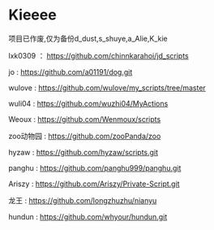 # Kieeee


项目已作废,仅为备份d_dust,s_shuye,a_Alie,K_kie

lxk0309 ： https://github.com/chinnkarahoi/jd_scripts

jo : https://github.com/a01191/dog.git

wulove : https://github.com/wulove/my_scripts/tree/master

wuli04 : https://github.com/wuzhi04/MyActions

Weoux : https://github.com/Wenmoux/scripts

zoo动物园 : https://github.com/zooPanda/zoo

hyzaw : https://github.com/hyzaw/scripts.git

panghu : https://github.com/panghu999/panghu.git

Ariszy : https://github.com/Ariszy/Private-Script.git

龙王 : https://github.com/longzhuzhu/nianyu

hundun : https://github.com/whyour/hundun.git
